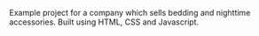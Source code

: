 Example project for a company which sells bedding and nighttime accessories. Built using HTML, CSS and Javascript.
